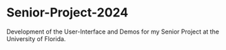 # Senior-Project-2024
Development of the User-Interface and Demos for my Senior Project at the University of Florida.
